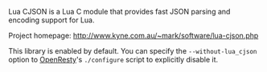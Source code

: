 <!---
    @title         Lua Cjson Library
    @creator       Yichun Zhang
    @created       2011-08-11 02:08 GMT
    @modifier      Yichun Zhang
    @modifier_link yichun-zhang
    @modified      2012-02-29 07:27 GMT
    @changes       2
--->

Lua CJSON is a Lua C module that provides fast JSON parsing and encoding support
for Lua.

Project homepage: http://www.kyne.com.au/~mark/software/lua-cjson.php

This library is enabled by default. You can specify the `--without-lua_cjson` option
to [OpenResty](openresty.html)'s `./configure` script to explicitly disable it.
